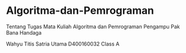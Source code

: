 # Algoritma-dan-Pemrograman
Tentang Tugas Mata Kuliah Algoritma dan Pemrograman 
Pengampu Pak Bana Handaga

Wahyu Titis Satria Utama
D400160032
Class A
